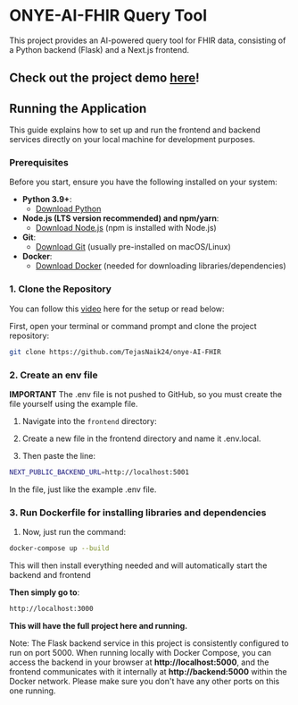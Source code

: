 # ONYE-AI-FHIR Query Tool

This project provides an AI-powered query tool for FHIR data, consisting of a Python backend (Flask) and a Next.js frontend.

Check out the project demo [here](https://drive.google.com/file/d/1EAP_PTWCEJXnIGppZeGNqjp02wA9lLOz/view?usp=sharing)!
---

## Running the Application

This guide explains how to set up and run the frontend and backend services directly on your local machine for development purposes.

### Prerequisites

Before you start, ensure you have the following installed on your system:

* **Python 3.9+**:
    * [Download Python](https://www.python.org/downloads/)
* **Node.js (LTS version recommended) and npm/yarn**:
    * [Download Node.js](https://nodejs.org/en/download/) (npm is installed with Node.js)
* **Git**:
    * [Download Git](https://git-scm.com/downloads) (usually pre-installed on macOS/Linux)
* **Docker**:
    * [Download Docker](https://www.docker.com) (needed for downloading libraries/dependencies)

### 1. Clone the Repository
You can follow this [video](https://drive.google.com/file/d/1WdDehCanRc4PiICoQSawgFukOykdHKO6/view?usp=sharing) here for the setup or read below:

First, open your terminal or command prompt and clone the project repository:

```bash
git clone https://github.com/TejasNaik24/onye-AI-FHIR
```

### 2. Create an env file

**IMPORTANT** The .env file is not pushed to GitHub, so you must create the file yourself using the example file.


1.  Navigate into the `frontend` directory:

2.  Create a new file in the frontend directory and name it .env.local.

3.  Then paste the line:

   ``` bash
NEXT_PUBLIC_BACKEND_URL=http://localhost:5001
```
In the file, just like the example .env file.

### 3. Run Dockerfile for installing libraries and dependencies

1. Now, just run the command:
``` bash
docker-compose up --build
```
This will then install everything needed and will automatically start the backend and frontend

**Then simply go to**:

```bash
http://localhost:3000
```

**This will have the full project here and running.**

Note: The Flask backend service in this project is consistently configured to run on port 5000. When running locally with Docker Compose, you can access the backend in your browser at **http://localhost:5000**, and the frontend communicates with it internally at **http://backend:5000** within the Docker network. Please make sure you don't have any other ports on this one running.

